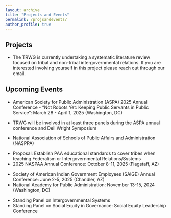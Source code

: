 ```yaml
---
layout: archive
title: "Projects and Events"
permalink: /projsandevents/
author_profile: true
---
```


## Projects
 * The TRWG is currently undertaking a systematic literature review focused on tribal and non-tribal intergovernmental relations. If you are interested involving yourself in this project please reach out through our email.

## Upcoming Events
 * American Society for Public Administration (ASPA) 2025 Annual Conference - “Not Robots Yet: Keeping Public Servants in Public Service”: March 28 - April 1, 2025 (Washington, DC)
- TRWG will be involved in at least three panels during the ASPA annual conference and Deil Wright Symposium
 *  National Association of Schools of Public Affairs and Administration (NASPPA)
- Proposal: Establish PAA educational standards to cover tribes when teaching Federalism or Intergovernmental Relations/Systems
- 2025 NASPAA Annual Conference: October 8-11, 2025 (Flagstaff, AZ)
 * Society of American Indian Government Employees (SAIGE) Annual Conference: June 2-5, 2025 (Chandler, AZ)
 * National Academy for Public Administration: November 13-15, 2024 (Washington, DC)
- Standing Panel on Intergovernmental Systems
- Standing Panel on Social Equity in Governance: Social Equity Leadership Conference 
